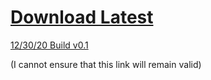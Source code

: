 # [Download Latest][download]

[12/30/20 Build v0.1][123020]



(I cannot ensure that this link will remain valid)

[download]: https://mi460.dev/fileportal/RayPlatinum.zip
[123020]: https://mi460.dev/fileportal/rp123020.zip
